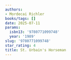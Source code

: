 ```yaml
---
authors:
- Mordecai Richler
books/tags: []
date: 2025-07-11
params:
  isbn13: '9780771099748'
  year: '1989'
slug: '9780771099748'
star_rating: 4
title: St. Urbain's Horseman
---
```


<!--more-->